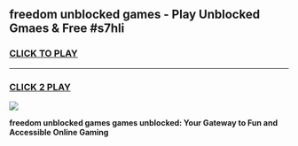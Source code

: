 
## freedom unblocked games - Play Unblocked Gmaes & Free #s7hli
<h3>
<a href="https://premium.freeplayer.one?title=freedom_unblocked_games&ref=03M">CLICK TO PLAY</a></h3>
<hr>

<h3>
<a href="https://premium.freeplayer.one?title=freedom_unblocked_games&ref=03M">CLICK 2 PLAY</a>
  
</h3>

<a href="https://premium.freeplayer.one?title=freedom_unblocked_games&ref=03M"><img src="https://clearcache.store/games.png"></a>


**freedom unblocked games games unblocked: Your Gateway to Fun and Accessible Online Gaming**
